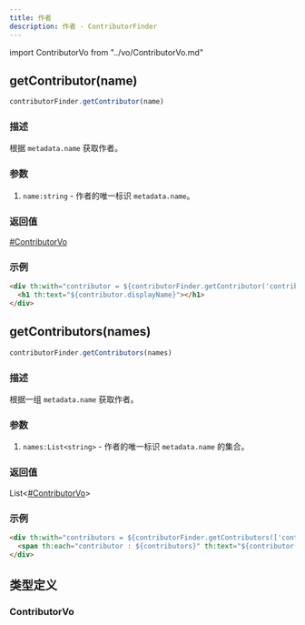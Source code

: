```yaml
---
title: 作者
description: 作者 - ContributorFinder
---
```


import ContributorVo from "../vo/ContributorVo.md"

## getContributor(name)

```js
contributorFinder.getContributor(name)
```

### 描述

根据 `metadata.name` 获取作者。

### 参数

1. `name:string` - 作者的唯一标识 `metadata.name`。

### 返回值

[#ContributorVo](#contributorvo)

### 示例

```html
<div th:with="contributor = ${contributorFinder.getContributor('contributor-foo')}">
  <h1 th:text="${contributor.displayName}"></h1>
</div>
```

## getContributors(names)

```js
contributorFinder.getContributors(names)
```

### 描述

根据一组 `metadata.name` 获取作者。

### 参数

1. `names:List<string>` - 作者的唯一标识 `metadata.name` 的集合。

### 返回值

List<[#ContributorVo](#contributorvo)>

### 示例

```html
<div th:with="contributors = ${contributorFinder.getContributors(['contributor-foo, 'contributor-bar'])}">
  <span th:each="contributor : ${contributors}" th:text="${contributor.displayName}"></span>
</div>
```

## 类型定义

### ContributorVo

<ContributorVo />

